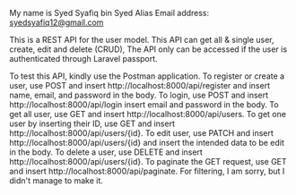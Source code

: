 My name is Syed Syafiq bin Syed Alias
Email address: syedsyafiq12@gmail.com

This is a REST API for the user model. This API can get all & single user, create, edit and delete (CRUD),
The API only can be accessed if the user is authenticated through Laravel passport.

To test this API, kindly use the Postman application.
To register or create a user, use POST and insert http://localhost:8000/api/register and insert name, email, and password in the body.
To login, use POST and insert http://localhost:8000/api/login insert email and password in the body.
To get all user, use GET and insert http://localhost:8000/api/users.
To get one user by inserting their ID, use GET and insert http://localhost:8000/api/users/{id}.
To edit user, use PATCH and insert http://localhost:8000/api/users/{id} and insert the intended data to be edit in the body.
To delete a user, use DELETE and insert http://localhost:8000/api/users/{id}.
To paginate the GET request, use GET and insert http://localhost:8000/api/paginate.
For filtering, I am sorry, but I didn't manage to make it.
